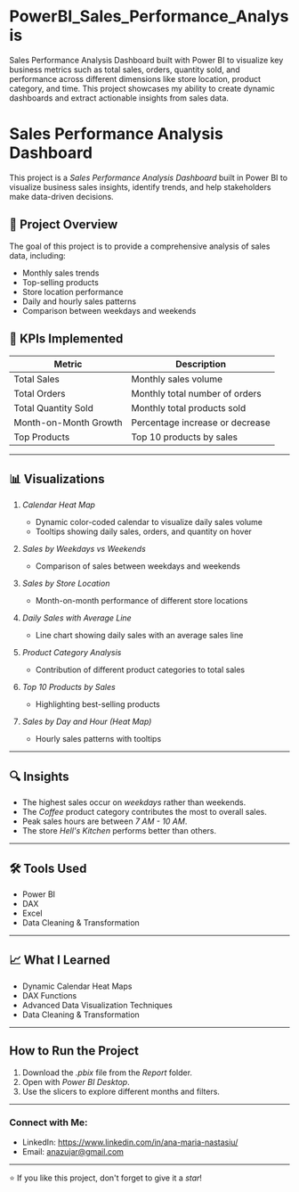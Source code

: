 # PowerBI_Sales_Performance_Analysis
Sales Performance Analysis Dashboard built with Power BI to visualize key business metrics such as total sales, orders, quantity sold, and performance across different dimensions like store location, product category, and time. This project showcases my ability to create dynamic dashboards and extract actionable insights from sales data.
# Sales Performance Analysis Dashboard
This project is a *Sales Performance Analysis Dashboard* built in Power BI to visualize business sales insights, identify trends, and help stakeholders make data-driven decisions.

## 📌 Project Overview
The goal of this project is to provide a comprehensive analysis of sales data, including:
- Monthly sales trends
- Top-selling products
- Store location performance
- Daily and hourly sales patterns
- Comparison between weekdays and weekends

## 🔑 KPIs Implemented
| Metric                    | Description                              |
|----------------------------|------------------------------------------|
| Total Sales               | Monthly sales volume |
| Total Orders             | Monthly total number of orders |
| Total Quantity Sold       | Monthly total products sold |
| Month-on-Month Growth     | Percentage increase or decrease |
| Top Products              | Top 10 products by sales |
---

## 📊 Visualizations
1. *Calendar Heat Map*  
   - Dynamic color-coded calendar to visualize daily sales volume  
   - Tooltips showing daily sales, orders, and quantity on hover  

2. *Sales by Weekdays vs Weekends*  
   - Comparison of sales between weekdays and weekends  

3. *Sales by Store Location*  
   - Month-on-month performance of different store locations  

4. *Daily Sales with Average Line*  
   - Line chart showing daily sales with an average sales line  

5. *Product Category Analysis*  
   - Contribution of different product categories to total sales  

6. *Top 10 Products by Sales*  
   - Highlighting best-selling products  

7. *Sales by Day and Hour (Heat Map)*  
   - Hourly sales patterns with tooltips  
---

## 🔍 Insights
- The highest sales occur on *weekdays* rather than weekends.
- The *Coffee* product category contributes the most to overall sales.
- Peak sales hours are between *7 AM - 10 AM*.
- The store *Hell's Kitchen* performs better than others.

---

## 🛠 Tools Used
- Power BI
- DAX
- Excel
- Data Cleaning & Transformation

---

## 📈 What I Learned
- Dynamic Calendar Heat Maps
- DAX Functions
- Advanced Data Visualization Techniques
- Data Cleaning & Transformation

---

## How to Run the Project
1. Download the *.pbix* file from the *Report* folder.
2. Open with *Power BI Desktop*.
3. Use the slicers to explore different months and filters.
---

### Connect with Me:
- LinkedIn: https://www.linkedin.com/in/ana-maria-nastasiu/
- Email: anazujar@gmail.com
---

⭐ If you like this project, don't forget to give it a *star*!



